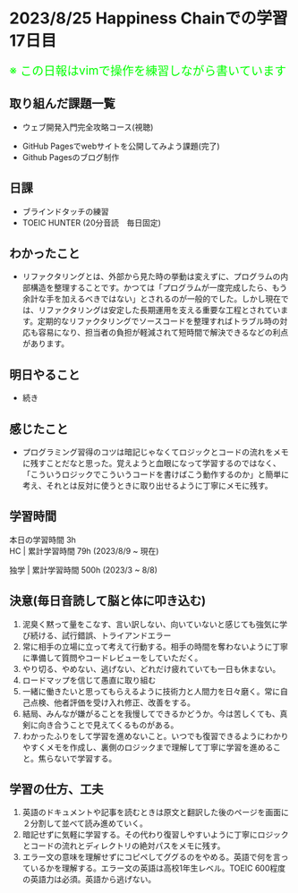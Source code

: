 # 2023/8/25 Happiness Chainでの学習17日目

<span style="font-size: 150%; color: lime;">※ この日報はvimで操作を練習しながら書いています</span>

## 取り組んだ課題一覧
- ウェブ開発入門完全攻略コース(視聴)
<!-- - Learn Git Branching ハンズオン -->
- GitHub Pagesでwebサイトを公開してみよう課題(完了)
- Github Pagesのブログ制作

## 日課
- ブラインドタッチの練習
- TOEIC HUNTER (20分音読　毎日固定)

<!-- ## 本日作成した or 編集したQiita記事URL -->

## わかったこと
- リファクタリングとは、外部から見た時の挙動は変えずに、プログラムの内部構造を整理することです。かつては「プログラムが一度完成したら、もう余計な手を加えるべきではない」とされるのが一般的でした。しかし現在では、リファクタリングは安定した長期運用を支える重要な工程とされています。定期的なリファクタリングでソースコードを整理すればトラブル時の対応も容易になり、担当者の負担が軽減されて短時間で解決できるなどの利点があります。
## 明日やること
- 続き

## 感じたこと
- プログラミング習得のコツは暗記じゃなくてロジックとコードの流れをメモに残すことだなと思った。覚えようと血眼になって学習するのではなく、「こういうロジックでこういうコードを書けばこう動作するのか」と簡単に考え、それとは反対に使うときに取り出せるように丁寧にメモに残す。

## 学習時間
本日の学習時間 3h　 <br>
HC | 累計学習時間 79h (2023/8/9 ~ 現在)

独学 | 累計学習時間 500h (2023/3 ~ 8/8)


## 決意(毎日音読して脳と体に叩き込む)
1. 泥臭く黙って量をこなす、言い訳しない、向いていないと感じても強気に学び続ける、試行錯誤、トライアンドエラー
2. 常に相手の立場に立って考えて行動する。相手の時間を奪わないように丁寧に準備して質問やコードレビューをしていただく。
3. やり切る、やめない、逃げない、どれだけ疲れていても一日も休まない。
4. ロードマップを信じて愚直に取り組む
5. 一緒に働きたいと思ってもらえるように技術力と人間力を日々磨く。常に自己点検、他者評価を受け入れ修正、改善をする。
6. 結局、みんなが嫌がることを我慢してできるかどうか。今は苦しくても、真剣に向き合うことで見えてくるものがある。
7. わかったふりをして学習を進めないこと。いつでも復習できるようにわかりやすくメモを作成し、裏側のロジックまで理解して丁寧に学習を進めること。焦らないで学習する。

## 学習の仕方、工夫
1. 英語のドキュメントや記事を読むときは原文と翻訳した後のページを画面に２分割して並べて読み進めていく。
2. 暗記せずに気軽に学習する。その代わり復習しやすいように丁寧にロジックとコードの流れとディレクトリの絶対パスをメモに残す。
3. エラー文の意味を理解せずにコピペしてググるのをやめる。英語で何を言っているかを理解する。エラー文の英語は高校1年生レベル。TOEIC 600程度の英語力は必須。英語から逃げない。

